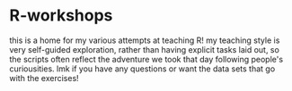 # R-workshops

this is a home for my various attempts at teaching R! my teaching style is very self-guided exploration, rather than having explicit tasks laid out, so the scripts often reflect the adventure we took that day following people's curiousities. lmk if you have any questions or want the data sets that go with the exercises! 
